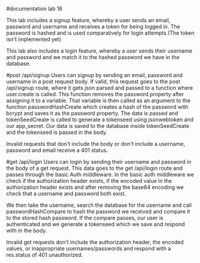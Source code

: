 #documentation lab 16

This lab includes a signup feature, whereby a user sends an email, password and username and receives a token for being logged in. The password is hashed and is used comparatively for login attempts.(The token isn't implemented yet)

This lab also includes a login feature, whereby a user sends their username and password and we match it to the hashed password we have in the database.

#post /api/signup
Users can signup by sending an email, password and username in a post request body. If valid, this request goes to the post /api/signup route, where it gets json parsed and passed to a function where user.create is called. This function removes the password property after assigning it to a variable. That variable is then called as an argument to the function passwordHashCreate which creates a hash of the password with bcrypt and saves it as the password property. The data is passed and tokenSeedCreate is called to generate a tokenseed using jsonwebtoken and our app_secret. Our data is saved to the database inside tokenSeedCreate and the tokenseed is passed in the body.

Invalid requests that don't include the body or don't include a username, password and email receive a 401 status.

#get /api/login
Users can login by sending their username and password in the body of a get request. This data goes to the get /api/login route and passes through the basic Auth middleware. In the basic auth middleware we check if the authorization header exists, if the encoded value in the authorization header exists and after removing the base64 encoding we check that a username and password both exist.

We then take the username, search the database for the username and call passwordHashCompare to hash the password we received and compare it to the stored hash password. If the compare passes, our user is authenticated and we generate a tokenseed which we save and respond with in the body.

Invalid get requests don't include the authorization header, the encoded values, or inappropriate usernames/passwords and respond with a res.status of 401 unauthorized.
